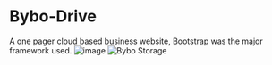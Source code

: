 # Bybo-Drive
 A one pager cloud based business website, Bootstrap was the major framework used.
 ![image](https://user-images.githubusercontent.com/76451855/165741017-fe0048c2-2e9f-4516-bdf7-22072b326886.png)
![Bybo Storage](https://user-images.githubusercontent.com/76451855/165748390-cd20cafb-cc3b-404a-9b7b-0e1dd3bd42c9.png)
